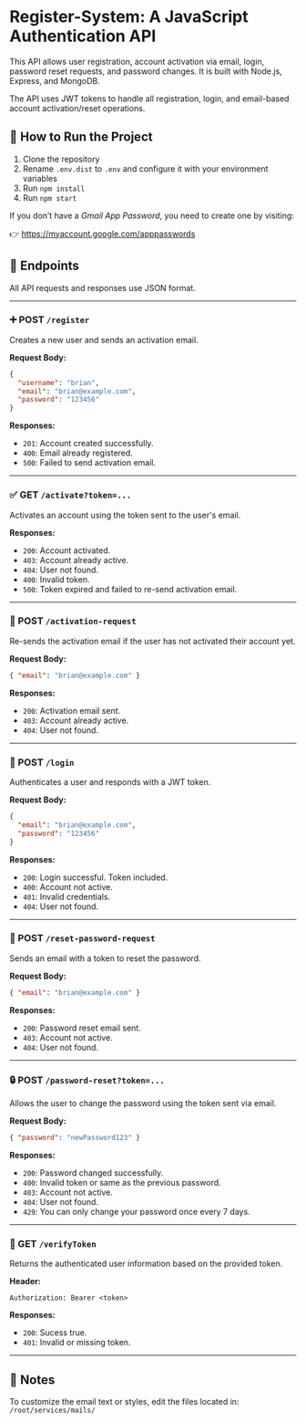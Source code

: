 # Register-System: A JavaScript Authentication API

This API allows user registration, account activation via email, login, password reset requests, and password changes. It is built with Node.js, Express, and MongoDB.

The API uses JWT tokens to handle all registration, login, and email-based account activation/reset operations.

## 🚀 How to Run the Project

1. Clone the repository  
2. Rename `.env.dist` to `.env` and configure it with your environment variables  
3. Run `npm install`  
4. Run `npm start`

If you don’t have a *Gmail App Password*, you need to create one by visiting:

👉 https://myaccount.google.com/apppasswords

## 🧾 Endpoints

All API requests and responses use JSON format.

---

### ➕ POST `/register`

Creates a new user and sends an activation email.

**Request Body:**
```json
{
  "username": "brian",
  "email": "brian@example.com",
  "password": "123456"
}
```

**Responses:**
- `201`: Account created successfully.
- `400`: Email already registered.
- `500`: Failed to send activation email.

---

### ✅ GET `/activate?token=...`

Activates an account using the token sent to the user's email.

**Responses:**
- `200`: Account activated.
- `403`: Account already active.
- `404`: User not found.
- `400`: Invalid token.
- `500`: Token expired and failed to re-send activation email.

---

### 🔁 POST `/activation-request`

Re-sends the activation email if the user has not activated their account yet.

**Request Body:**
```json
{ "email": "brian@example.com" }
```

**Responses:**
- `200`: Activation email sent.
- `403`: Account already active.
- `404`: User not found.

---

### 🔐 POST `/login`

Authenticates a user and responds with a JWT token.

**Request Body:**
```json
{
  "email": "brian@example.com",
  "password": "123456"
}
```

**Responses:**
- `200`: Login successful. Token included.
- `400`: Account not active.
- `401`: Invalid credentials.
- `404`: User not found.

---

### 📧 POST `/reset-password-request`

Sends an email with a token to reset the password.

**Request Body:**
```json
{ "email": "brian@example.com" }
```

**Responses:**
- `200`: Password reset email sent.
- `403`: Account not active.
- `404`: User not found.

---

### 🔒 POST `/password-reset?token=...`

Allows the user to change the password using the token sent via email.

**Request Body:**
```json
{ "password": "newPassword123" }
```

**Responses:**
- `200`: Password changed successfully.
- `400`: Invalid token or same as the previous password.
- `403`: Account not active.
- `404`: User not found.
- `429`: You can only change your password once every 7 days.

---

### 🔐 GET `/verifyToken`

Returns the authenticated user information based on the provided token.

**Header:**
```
Authorization: Bearer <token>
```

**Responses:**
- `200`: Sucess true.
- `401`: Invalid or missing token.

---

## 📌 Notes

To customize the email text or styles, edit the files located in:  
`/root/services/mails/`
